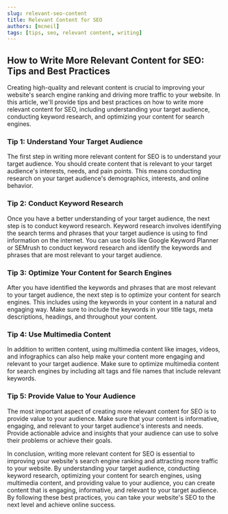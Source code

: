 ```yaml
---
slug: relevant-seo-content
title: Relevant Content for SEO
authors: [mcneil]
tags: [tips, seo, relevant content, writing]
---
```




## How to Write More Relevant Content for SEO: Tips and Best Practices

Creating high-quality and relevant content is crucial to improving your website's search engine ranking and driving more traffic to your website. In this article, we'll provide tips and best practices on how to write more relevant content for SEO, including understanding your target audience, conducting keyword research, and optimizing your content for search engines.

### Tip 1: Understand Your Target Audience

The first step in writing more relevant content for SEO is to understand your target audience. You should create content that is relevant to your target audience's interests, needs, and pain points. This means conducting research on your target audience's demographics, interests, and online behavior.

### Tip 2: Conduct Keyword Research

Once you have a better understanding of your target audience, the next step is to conduct keyword research. Keyword research involves identifying the search terms and phrases that your target audience is using to find information on the internet. You can use tools like Google Keyword Planner or SEMrush to conduct keyword research and identify the keywords and phrases that are most relevant to your target audience.

### Tip 3: Optimize Your Content for Search Engines

After you have identified the keywords and phrases that are most relevant to your target audience, the next step is to optimize your content for search engines. This includes using the keywords in your content in a natural and engaging way. Make sure to include the keywords in your title tags, meta descriptions, headings, and throughout your content.

### Tip 4: Use Multimedia Content

In addition to written content, using multimedia content like images, videos, and infographics can also help make your content more engaging and relevant to your target audience. Make sure to optimize multimedia content for search engines by including alt tags and file names that include relevant keywords.

### Tip 5: Provide Value to Your Audience

The most important aspect of creating more relevant content for SEO is to provide value to your audience. Make sure that your content is informative, engaging, and relevant to your target audience's interests and needs. Provide actionable advice and insights that your audience can use to solve their problems or achieve their goals.

In conclusion, writing more relevant content for SEO is essential to improving your website's search engine ranking and attracting more traffic to your website. By understanding your target audience, conducting keyword research, optimizing your content for search engines, using multimedia content, and providing value to your audience, you can create content that is engaging, informative, and relevant to your target audience. By following these best practices, you can take your website's SEO to the next level and achieve online success.